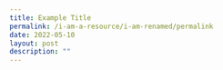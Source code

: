 ```yaml
---
title: Example Title
permalink: /i-am-a-resource/i-am-renamed/permalink
date: 2022-05-10
layout: post
description: ""
---
```

